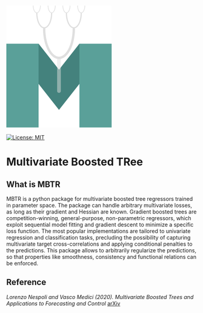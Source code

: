 <img src="docs/source/_static/logo.svg"> 

[![License: MIT](https://img.shields.io/badge/License-MIT-green.svg)](https://opensource.org/licenses/MIT)

# Multivariate Boosted TRee
## What is MBTR
MBTR is a python package for multivariate boosted tree regressors trained in parameter space. 
The package can handle arbitrary multivariate losses, as long as their gradient and Hessian are known.
Gradient boosted trees are competition-winning, general-purpose, non-parametric regressors, which exploit sequential model fitting and gradient descent to minimize a specific loss function. The most popular implementations are tailored to univariate regression and classification tasks, precluding the possibility of capturing multivariate target cross-correlations and applying conditional penalties to the predictions. This package allows to arbitrarily regularize the predictions, so that properties like smoothness, consistency and functional relations can be
enforced.
## Reference
*Lorenzo Nespoli and Vasco Medici (2020).
Multivariate Boosted Trees and Applications to Forecasting and Control*
[arXiv](https://arxiv.org/abs/2003.03835)

